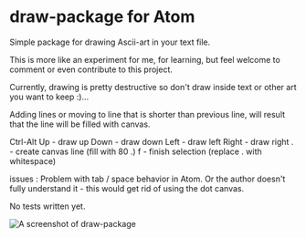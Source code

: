 # draw-package for Atom

Simple package for drawing Ascii-art in your text file.

This is more like an experiment for me, for learning, but feel welcome to comment
or even contribute to this project.

Currently, drawing is pretty destructive so don't draw inside text
or other art you want to keep :)...

Adding lines or moving to line that is shorter than previous line, will result
that the line will be filled with canvas.

Ctrl-Alt    Up	- draw up
			Down  - draw down
			Left  - draw left
			Right - draw right
			.     - create canvas line (fill with 80 .)
			f	 - finish selection (replace . with whitespace)

issues : Problem with tab / space behavior in Atom. Or the author doesn't fully
understand it - this would get rid of using the dot canvas.

No tests written yet.


![A screenshot of draw-package](https://raw.githubusercontent.com/wiki/erkkikeranen/draw-package/draw-package-demo-movie.gif)
